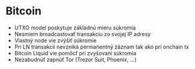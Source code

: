 # Bitcoin

- UTXO model poskytuje základnú mieru súkromia
- Nesmiem broadcastovať transakciu zo svojej IP adresy
- Vlastný node vie zvýšiť súkromie
- Pri LN transakcii nevzniká permanentný záznam tak ako pri onchain tx
- Bitcoin Liquid vie pomôcť pri zvyšovaní súkromia
- Nezabudnúť zapnúť Tor (Trezor Suit, Phoenix, ...)